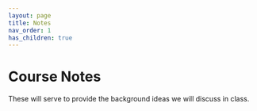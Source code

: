 ```yaml
---
layout: page
title: Notes  
nav_order: 1
has_children: true
---
```


# Course Notes 

These will serve to provide the background ideas we will discuss in class. 

<!-- {% assign citable = site.citables | where:"key","rank_nullity" | first %}
{{ citable.content }}


<script type="text/tikz">
  \begin{tikzpicture}
    \draw (0,0) circle (1in);
  \end{tikzpicture}
</script> -->
